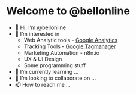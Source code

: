 # Welcome to @bellonline
 - 👋 Hi, I’m @bellonline
 - 👀 I’m interested in
	 - Web Analytic tools - [Google Analytics](https://analytics.google.com/analytics/web/)
	 - Tracking Tools - [Google Tagmanager](https://tagmanager.google.com/)
	 - Marketing Automation - n8n.io
	 - UX & UI Design
	 - Some programming stuff
 - 🌱 I’m currently learning ...
 - 💞️ I’m looking to collaborate on ...
 - 📫 How to reach me ...
